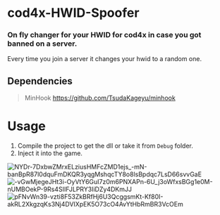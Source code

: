 # cod4x-HWID-Spoofer
### On fly changer for your HWID for cod4x in case you got banned on a server.
Every time you join a server it changes your hwid to a random one.

## Dependencies
> MinHook https://github.com/TsudaKageyu/minhook

# Usage
1. Compile the project to get the dll or take it from `Debug` folder.
2. Inject it into the game.

![NYDr-7DxbwZMrxELziusHMFcZMD1ejs_-mN-banBpR87l0dquFmDKQR3yqgMshqcTY8o8lsBpdqc7LsD66svvGaE](https://user-images.githubusercontent.com/20230176/164934260-73ce88a1-b9ef-426f-8ce3-bb02fa7bece0.jpg)
![-vGwMjegeJHt3i-OyVtY6GuI7z0m6PNXAPn-6U_j3oWfxsBGg1e0M-nUMBOekP-9Rs4SIIFJLPRY3IiDZy4DKmJJ](https://user-images.githubusercontent.com/20230176/164934261-43c0cf0c-d5c2-4364-a44a-a8d78a5dd48e.jpg)
![pFNvWn39-vzti8F53ZkBRfHj6U3QcggsmKt-Kf80I-akRL2XkgzqKs3Nj4DVIXpEK5O73cO4AvYtHbRmBR3VcOEm](https://user-images.githubusercontent.com/20230176/164934263-4e764a33-7fa1-4c8c-b9f8-08548ef8534b.jpg)
